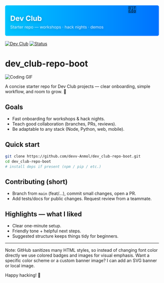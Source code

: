<!-- Banner image -->
![Dev Club banner](./assets/banner.svg)

<!-- Short, colorful Dev Club starter README. Using badges for color because GitHub strips inline styles. -->

[![Dev Club](https://img.shields.io/badge/Dev%20Club-Active-brightgreen?style=flat)](https://github.com/devv-Anmol)
[![Status](https://img.shields.io/badge/Status-Starter-blue?style=flat)](https://github.com/devv-Anmol/dev_club-repo-boot)

# dev_club-repo-boot

![Coding GIF](https://media.giphy.com/media/13HgwGsXF0aiGY/giphy.gif)

A concise starter repo for Dev Club projects — clear onboarding, simple workflow, and room to grow. 🤖

## Goals

- Fast onboarding for workshops & hack nights.
- Teach good collaboration (branches, PRs, reviews).
- Be adaptable to any stack (Node, Python, web, mobile).

## Quick start

```bash
git clone https://github.com/devv-Anmol/dev_club-repo-boot.git
cd dev_club-repo-boot
# install deps if present (npm / pip / etc.)
```

## Contributing (short)

- Branch from `main` (feat/...), commit small changes, open a PR.
- Add tests/docs for public changes. Request review from a teammate.

## Highlights — what I liked

- Clear one-minute setup.
- Friendly tone + helpful next steps.
- Suggested structure keeps things tidy for beginners.

---

Note: GitHub sanitizes many HTML styles, so instead of changing font color directly we use colored badges and images for visual emphasis. Want a specific color scheme or a custom banner image? I can add an SVG banner or local image.

Happy hacking! 🎉
